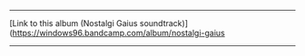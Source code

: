
***

[Link to this album (Nostalgi Gaius soundtrack)](https://windows96.bandcamp.com/album/nostalgi-gaius

***
